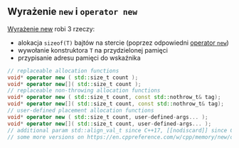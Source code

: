 ## Wyrażenie `new` i `operator new`

[Wyrażenie new](https://en.cppreference.com/w/cpp/language/new) robi 3 rzeczy:

* <!-- .element: class="fragment fade-in" --> alokacja <code>sizeof(T)</code> bajtów na stercie (poprzez odpowiedni <a href="https://en.cppreference.com/w/cpp/memory/new/operator_new">operator <code>new</code></a>)
* <!-- .element: class="fragment fade-in" --> wywołanie konstruktora <code>T</code> na przydzielonej pamięci
* <!-- .element: class="fragment fade-in" --> przypisanie adresu pamięci do wskaźnika

```cpp
// replaceable allocation functions
void* operator new ( std::size_t count );
void* operator new[]( std::size_t count );
// replaceable non-throwing allocation functions
void* operator new ( std::size_t count, const std::nothrow_t& tag);
void* operator new[]( std::size_t count, const std::nothrow_t& tag);
// user-defined placement allocation functions
void* operator new ( std::size_t count, user-defined-args... );
void* operator new[]( std::size_t count, user-defined-args... );
// additional param std::align_val_t since C++17, [[nodiscard]] since C++20
// some more versions on https://en.cppreference.com/w/cpp/memory/new/operator_new
```
<!-- .element: class="fragment fade-in" -->
